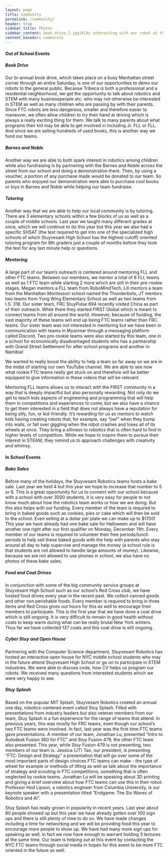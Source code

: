 ```yaml
---
layout: page
title: Community
permalink: /community/
header: true
sidebar_title: Photos
sidebar_content: book_drive_1.jpg|Kids interacting with our robot at the book drive!, book_drive_2.jpg|Selling books at the book drive, mentoring.jpg|Mentoring an FLL team, splash_1.jpg|Jon presenting about 3D printing at Stuy Splash, splash_2.jpg|JT presenting about FTC teams at Stuy Splash
content_basedir: community
---
```


#### Out of School Events

##### Book Drive
Our bi-annual book drive, which takes place on a busy Manhattan street corner through an entire Saturday, is one of our opportunities to demo our robots to the general public. Because Tribeca is both a professional and a residential neighborhood, we get the opportunity to talk about robotics and STEM with many businesspeople etc. who may not otherwise be interested in STEM as well as many children who are passing by with their parents. Since FTC robots are less dangerous, smaller and therefore easier to maneuver, we often allow children to try their hand at driving which is always a really exciting thing for them. We talk to many parents about what programs their kid may be able to get involved in including Jr. FLL or FLL. And since we are selling hundreds of used books, this is another way we fund our teams.

##### Barnes and Noble
Another way we are able to both spark interest in robotics among children while also fundraising is by partnering with the Barnes and Noble across the street from our school and doing a demonstration there. Then, by using a voucher, a portion of any purchase made would be donated to our team. So parents who enjoyed our demonstration were able to purchase cool books or toys in Barnes and Noble while helping our team fundraise.

##### Tutoring
Another way that we are able to help our local community is by tutoring. There are 3 elementary schools within a few blocks of us as well as a couple of middle schools. Last year we taught many different grades at once, which we will continue to do this year but this year we also had a specific SHSAT (the test required to get into one of the specialized high schools of which Stuyvesant High School has the highest cutoff) oriented tutoring program for 8th graders just a couple of months before they took the test for any last minute help or questions.

##### Mentoring
A large part of our team’s outreach is centered around mentoring FLL and other FTC teams. Between our members, we mentor a total of 6 FLL teams as well as 1 FTC team while starting 2 more which are still in their pre-rookie stages. Megan mentors a FLL team from RoboMindTech, Lili mentors a team from the Manhattan Montessori school named the Thunderbots, JT mentors two teams from Yung Wing Elementary School as well as two teams from I.S. 318. Our sister team, FRC StuyPulse 694 recently visited China as part of their outreach. While there they started FIRST Global which is meant to connect teams from all around the world. However, because of funding, the vast majority of these teams will end up being FTC teams rather than FRC teams. Our sister team was not interested in mentoring but we have been in communication with teams in Myanmar through a messaging platform called Discord. Two pre-rookie teams were also started by this team, one in a school for economically disadvantaged students who has a partnership with Grand Street Settlement for after school programs and another in Namibia!

We wanted to really boost the ability to help a team so far away so we are in the midst of starting our own YouTube channel. We are able to see now what rookie FTC teams really get stuck on and therefore will be better equipped to give information in these videos that will be relevant.

Mentoring FLL teams allows us to interact with the FIRST community in a way that is deeply impactful but also personally rewarding. Not only do we get to teach kids aspects of engineering and programming that will help them in competitions and experiences to come, but we also have a chance to get them interested in a field that does not always have a reputation for being silly, fun, or kid-friendly. It’s rewarding for us as mentors to watch kids having creating robots that, for example, say “ow!” when they bump into walls, or fall over giggling when the robot crashes and loses all of its wheels at once. They bring a silliness to robotics that is often hard to find in higher levels of competition. While we hope to inspire them to pursue their interest in STEAM, they remind us to approach challenges with creativity and whimsy.

#### In School Events

##### Bake Sales
Before many of the holidays, the Stuyvesant Robotics teams hosts a bake sale. Last year we held 4 but this year we hope to increase that number to 5 or 6. This is a great opportunity for us to connect with our school because with a school with over 3000 students, it is very easy for people to not know much about how the robotics team works or how we are doing. But this also helps with our funding. Every member of the team is required to bring in baked goods such as cookies, pies or cake which will then be sold to the school. Even selling at a dollar per plate we can make up to $1700! This year we have already had one bake sale for Halloween and will have another one right after our first qualifier on Monday, December 11th. Every member of our teams is required to volunteer their free periods/lunch periods to help sell these baked goods with the help with parents who stay around all day to help supervise and manage the money (a school rule is that students are not allowed to handle large amounts of money). Likewise, because we are not allowed to use phones in school, we also have no photos of these bake sales.

##### Food and Coat Drives
In conjunction with some of the big community service groups at Stuyvesant High School such as our school’s Red Cross club, we have hosted food drives every year in the recent past. We collect canned goods and other non perishable foods. Every member is required to bring in three items and Red Cross gives out hours for this as well to encourage their members to participate. This is the first year that we have done a coat drive which is still ongoing. It is very difficult to remain in good health without coats to keep warm during what can be really brutal New York winters. Thus far we have collected 137 coats and this coat drive is still ongoing.

##### Cyber Stuy and Open House
Partnering with the Computer Science department, Stuyvesant Robotics has hosted an interactive open house for NYC middle school students who may in the future attend Stuyvesant High School or go on to participate in STEM industries. We were able to discuss code, how CV helps us program our robots. We received many questions from interested students which we were very happy to see.

##### Stuy Splash
Based on the popular MIT Splash, Stuyvesant Robotics created an annual one day, robotics-centered event called Stuy Splash. Filled with presentations from industry leaders but also veteran members from our team, Stuy Splash is a fun experience for the range of teams that attend. In previous years, this was mostly for FRC teams, even though our school’s two FTC teams were involved. In fact, last year was the first time FTC teams gave presentations. A member of our team, Jonathan Lu, presented “Intro to Autodesk Fusion 360 for FTC” and Stuy Fusion 479, the other FTC team also presented. This year, while Stuy Fusion 479 is not presenting, two members of our team is. Jessica (JT) Tao, our president, is presenting “FTC: Design and Strategy” a presentation that will go over some of the most important parts of design choices FTC teams can make - the type of wheel for example or methods of lifting as well as talk about the importance of strategy and scouting in FTC competitions, something that is often neglected by rookie teams. Jonathan Lu will be speaking about 3D printing and giving a brief overview about how FTC teams can use this in their robot. Professor Hod Lipson, a robotics engineer from Columbia University, is our keynote speaker with a presentation titled “Endgame: The Six Waves of Robotics and AI”.

Stuy Splash has really grown in popularity in recent years. Last year about 80 people showed up but this year we have already gotten over 100 sign ups and there is still plenty of time to do so. We have made changes including a time for networking and we will be providing food this year to encourage more people to show up. We have had many more sign ups for speaking as well, in fact we now have enough to warrant holding 3 lectures at the same time. Our team is helping out at this event by contacting the NYC FTC teams through social media in hopes for this event to be more FTC oriented in the future as well.

